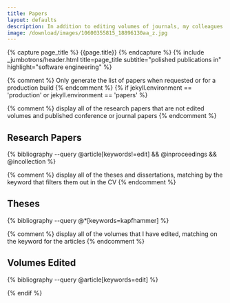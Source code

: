 ```yaml
---
title: Papers
layout: defaults
description: In addition to editing volumes of journals, my colleagues and students and I publish research papers in the fields of software engineering and software testing. Find your favorite article and start reading!
image: /download/images/10600355815_18896130aa_z.jpg
---
```


{% capture page_title %} {{page.title}} {% endcapture %}
{% include _jumbotrons/header.html title=page_title subtitle="polished publications in" highlight="software engineering" %}

{% comment %} Only generate the list of papers when requested or for a production build {% endcomment %}
{% if jekyll.environment == 'production' or jekyll.environment == 'papers' %}

{% comment %} display all of the research papers that are not edited volumes and published conference or journal papers {% endcomment %}
## Research Papers
{% bibliography --query @article[keywords!=edit] && @inproceedings && @incollection %}

{% comment %} display all of the theses and dissertations, matching by the keyword that filters them out in the CV {% endcomment %}
## Theses
{% bibliography --query @*[keywords=kapfhammer] %}

{% comment %} display all of the volumes that I have edited, matching on the keyword for the articles {% endcomment %}
## Volumes Edited
{% bibliography --query @article[keywords=edit] %}

{% endif %}
